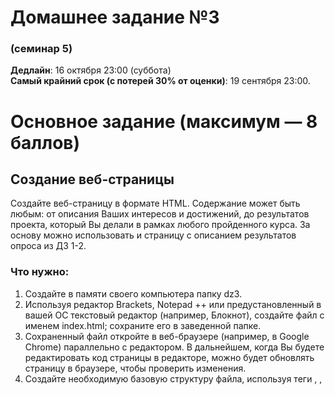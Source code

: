 # Домашнее задание №3
### (семинар 5)  

**Дедлайн**: 16 октября 23:00 (суббота)  
**Самый крайний срок (с потерей 30% от оценки)**: 19 сентября 23:00.

# Основное задание (максимум — 8 баллов)

## Создание веб-страницы
Создайте веб-страницу в формате HTML. Содержание может быть любым: от описания Ваших интересов и достижений, до результатов проекта, который Вы делали в рамках любого пройденного курса. За основу можно использовать и страницу с описанием результатов опроса из ДЗ 1-2.

### Что нужно:  
1. Создайте в памяти своего компьютера папку dz3.  
2. Используя редактор Brackets, Notepad ++ или предустановленный в вашей ОС текстовый редактор (например, Блокнот), создайте файл с именем index.html; сохраните его в заведенной папке.  
3. Сохраненный файл откройте в веб-браузере (например, в Google Chrome) параллельно с редактором. В дальнейшем, когда Вы будете редактировать код страницы в редакторе, можно будет обновлять страницу в браузере, чтобы проверить изменения.   
4. Создайте необходимую базовую структуру файла, используя теги <html>, <head>, <title> и <body>.  
5. Задайте название Вашей страницы, которое будет отображаться на вкладке браузера.  
6. Выберите изображение для логотипа сайта (разрешение изображения должно быть небольшим). Сохраните ее в папку проекта. Чтобы использовать его в качестве логотипа, используйте следующий код:
          <rel = "icon" href = "ПУТЬ К ФАЙЛУ И НАЗВАНИЕ ФАЙЛА" type = "image/x-icon">
> Как указывать путь к файлу: <https://www.w3schools.com/html/html_filepaths.asp>
7. Вставьте текст в основную часть файла. Оформите заголовки (`<h1>`, `<h2>`), разбейте основной текст на абзацы (`<p>`), выделите важные места внутри основного текста жирным (`<strong>`) и курсивом (`<em>`).
9. Выровняйте заголовки по центру (например, это можно сделать, добавив атрибут `align="center"` в открывающий тег заголовка)
8. Вставьте на страницу как минимум одну ссылку на внешний сайт, используя тег:
            `<a href="АДРЕС"> Текст ссылки </a>`
9. Вставьте на страницу как минимум одно изображение. Для этого его тоже надо сохранить в папку проекта и воспользоваться тегом:
            <img src="ПУТЬ К ФАЙЛУ И НАЗВАНИЕ ФАЙЛА">
 В тег через пробел добавляются атрибуты:
            alt="ОПИСАНИЕ"
            height="48"
            width="100"
`alt` – Альтернативный текст, описание того, что на картинке. Его нужно оставлять для незрячих, а также на случай, если с картинкой что-то не выйдет.
Измерения`height` и `width` указываются в пикселях.

> Чтобы выровнять изображение по центру страницы, можно поместить его в блок `<div>`, и к тегу `<div>` добавить атрибут `align="center"`.
            
 9. Создайте отдельный репозиторий на Github. Загрузите туда содержимое Вашей папки. Опубликуйте репозиторий при помощи GithubPages. Добавьте ссылку на опубликованный сайт со страницы Вашего основного репозитория ETHIOPIA_CILS.

# Дополнительные требования (на 9-10 баллов)
            
- Добавьте в верху страницы декоративную цветную полоску – «шапку».
- Сделайте боковые поля для текстовой части страницы.
- Создайте еще несколько страниц с оформлением, похожим на оформление стартовой страницы. Сделайте ссылки для перехода между ними.


Пример оформления, которое может получиться в итоге:
<https://polyatomson.github.io/example/index.html>
  
> Не забывайте про инструмент "Developer tools" в Google Chrome: его можно использовать, чтобы посмотреть код любой открытой страницы.
